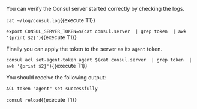 
You can verify the Consul server started correctly by checking the logs.

`cat ~/log/consul.log`{{execute T1}}



`export CONSUL_SERVER_TOKEN=$(cat consul.server  | grep token  | awk '{print $2}')`{{execute T1}}


Finally you can apply the token to the server as its `agent` token.

`consul acl set-agent-token agent $(cat consul.server  | grep token  | awk '{print $2}')`{{execute T1}}

You should receive the following output:

```plaintext
ACL token "agent" set successfully
```


<!-- Not sure if needed -->

`consul reload`{{execute T1}}